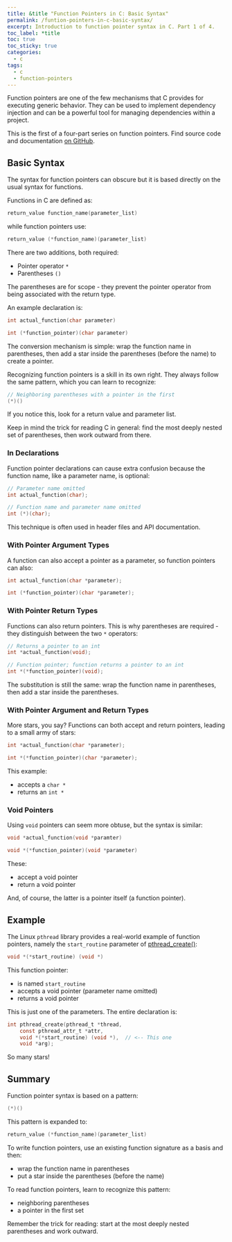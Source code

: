 ```yaml
---
title: &title "Function Pointers in C: Basic Syntax"
permalink: /funtion-pointers-in-c-basic-syntax/
excerpt: Introduction to function pointer syntax in C. Part 1 of 4.
toc_label: *title
toc: true
toc_sticky: true
categories:
  - c
tags:
  - c
  - function-pointers
---
```


Function pointers are one of the few mechanisms that C provides for executing
generic behavior. They can be used to implement dependency injection and
can be a powerful tool for managing dependencies within a project.

This is the first of a four-part series on function pointers.
Find source code and documentation
[on GitHub](https://github.com/KevinWMatthews/c-function_pointers).


## Basic Syntax

The syntax for function pointers can obscure but it is based directly on the
usual syntax for functions.

Functions in C are defined as:
```c
return_value function_name(parameter_list)
```

while function pointers use:
```c
return_value (*function_name)(parameter_list)
```

There are two additions, both required:

  * Pointer operator `*`
  * Parentheses `()`

The parentheses are for scope - they prevent the pointer operator from being
associated with the return type.

An example declaration is:
```c
int actual_function(char parameter)

int (*function_pointer)(char parameter)
```

The conversion mechanism is simple: wrap the function name in parentheses,
then add a star inside the parentheses (before the name) to create a pointer.

Recognizing function pointers is a skill in its own right. They always follow
the same pattern, which you can learn to recognize:

```c
// Neighboring parentheses with a pointer in the first
(*)()
```

If you notice this, look for a return value and parameter list.

Keep in mind the trick for reading C in general: find the most deeply nested set
of parentheses, then work outward from there.


### In Declarations

Function pointer declarations can cause extra confusion because the function name,
like a parameter name, is optional:
```c
// Parameter name omitted
int actual_function(char);

// Function name and parameter name omitted
int (*)(char);
```

This technique is often used in header files and
API documentation.


### With Pointer Argument Types

A function can also accept a pointer as a parameter, so function pointers
can also:

```c
int actual_function(char *parameter);

int (*function_pointer)(char *parameter);
```


### With Pointer Return Types

Functions can also return pointers. This is why parentheses are required - they distinguish between the two `*` operators:
```c
// Returns a pointer to an int
int *actual_function(void);

// Function pointer; function returns a pointer to an int
int *(*function_pointer)(void);
```

The substitution is still the same: wrap the function name in parentheses,
then add a star inside the parentheses.

### With Pointer Argument and Return Types

More stars, you say? Functions can both accept and return pointers, leading
to a small army of stars:

```c
int *actual_function(char *parameter);

int *(*function_pointer)(char *parameter);
```

This example:
  * accepts a `char *`
  * returns an `int *`


### Void Pointers

Using `void` pointers can seem more obtuse, but the syntax is similar:

```c
void *actual_function(void *paramter)

void *(*function_pointer)(void *parameter)
```

These:
  * accept a void pointer
  * return a void pointer

And, of course, the latter is a pointer itself (a function pointer).


## Example

The Linux `pthread` library provides a real-world example of function pointers,
namely the  `start_routine`
parameter of
[pthread_create()](http://man7.org/linux/man-pages/man3/pthread_create.3.html):
```c
void *(*start_routine) (void *)
```

This function pointer:
  * is named `start_routine`
  * accepts a void pointer (parameter name omitted)
  * returns a void pointer

This is just one of the parameters. The entire declaration is:
```c
int pthread_create(pthread_t *thread,
    const pthread_attr_t *attr,
    void *(*start_routine) (void *),  // <-- This one
    void *arg);
```
So many stars!


## Summary

Function pointer syntax is based on a pattern:
```c
(*)()
```

This pattern is expanded to:
```c
return_value (*function_name)(parameter_list)
```

To write function pointers, use an existing function signature as a basis and then:
  * wrap the function name in parentheses
  * put a star inside the parentheses (before the name)

To read function pointers, learn to recognize this pattern:
  * neighboring parentheses
  * a pointer in the first set

Remember the trick for reading: start at the most deeply nested
parentheses and work outward.

